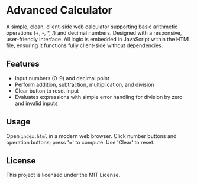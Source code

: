 # Advanced Calculator

A simple, clean, client-side web calculator supporting basic arithmetic operations (+, -, *, /) and decimal numbers. Designed with a responsive, user-friendly interface. All logic is embedded in JavaScript within the HTML file, ensuring it functions fully client-side without dependencies.

## Features
- Input numbers (0-9) and decimal point
- Perform addition, subtraction, multiplication, and division
- Clear button to reset input
- Evaluates expressions with simple error handling for division by zero and invalid inputs

## Usage
Open `index.html` in a modern web browser. Click number buttons and operation buttons; press '=' to compute. Use 'Clear' to reset.

## License
This project is licensed under the MIT License.